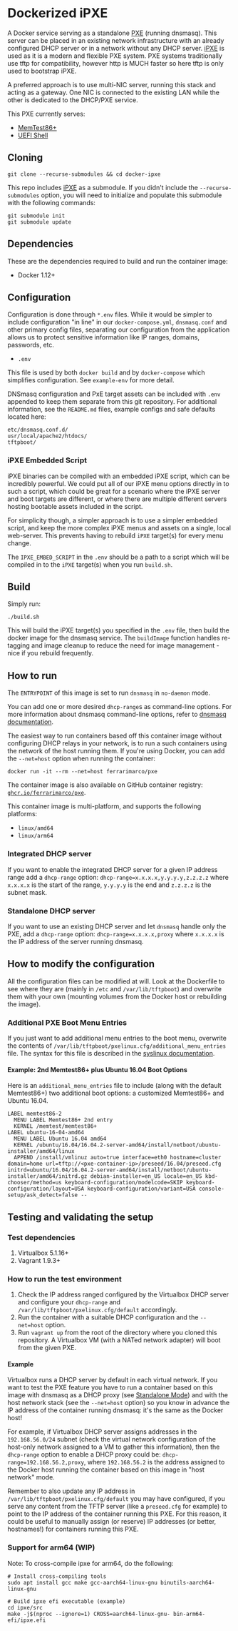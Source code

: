 # Dockerized iPXE

A Docker service serving as a standalone [PXE](https://en.wikipedia.org/wiki/Preboot_Execution_Environment) (running dnsmasq). This server can be placed in an existing network infrastructure with an already configured DHCP server or in a network without any DHCP server. [iPXE](https://ipxe.org/) is used as it is a modern and flexible PXE system. PXE systems traditionally use tftp for compatibility, however http is MUCH faster so here tftp is only used to bootstrap iPXE.

A preferred approach is to use multi-NIC server, running this stack and acting as a gateway. One NIC is connected to the existing LAN while the other is dedicated to the DHCP/PXE service.

This PXE currently serves:

- [MemTest86+](http://www.memtest86.com/)
- [UEFI Shell](https://wiki.archlinux.org/title/Unified_Extensible_Firmware_Interface#UEFI_Shell)

## Cloning

```shell
git clone --recurse-submodules && cd docker-ipxe
```

This repo includes [iPXE](https://github.com/ipxe/ipxe.git) as a submodule. If you didn't include the `--recurse-submodules` option, you will need to initialize and populate this submodule with the following commands:

```shell
git submodule init
git submodule update
```

## Dependencies

These are the dependencies required to build and run the container image:

- Docker 1.12+

## Configuration

Configuration is done through `*.env` files. While it would be simpler to include configuration "in line" in our `docker-compose.yml`, `dnsmasq.conf` and other primary config files, separating our configuration from the application allows us to protect sensitive information like IP ranges, domains, passwords, etc.

- `.env`

This file is used by both `docker build` and by `docker-compose` which simplifies configuration. See `example-env` for more detail.

DNSmasq configuration and PxE target assets can be included with `.env` appended to keep them separate from this git repository. For additional information, see the `README.md` files, example configs and safe defaults located here:

```shell
etc/dnsmasq.conf.d/
usr/local/apache2/htdocs/
tftpboot/
```

### iPXE Embedded Script

iPXE binaries can be compiled with an embedded iPXE script, which can be incredibly powerful. We could put all of our iPXE menu options directly in to such a script, which could be great for a scenario where the iPXE server and boot targets are different, or where there are multiple different servers hosting bootable assets included in the script.

For simplicity though, a simpler approach is to use a simpler embedded script, and keep the more complex iPXE menus and assets on a single, local web-server. This prevents having to rebuild `iPXE` target(s) for every menu change.

The `IPXE_EMBED_SCRIPT` in the `.env` should be a path to a script which will be compiled in to the `iPXE` target(s) when you run `build.sh`.

## Build

Simply run:

```shell
./build.sh
```

This will build the iPXE target(s) you specified in the `.env` file, then build the docker image for the dnsmasq service. The `buildImage` function handles re-tagging and image cleanup to reduce the need for image management - nice if you rebuild frequently.

## How to run

The `ENTRYPOINT` of this image is set to run `dnsmasq` in `no-daemon` mode.

You can add one or more desired `dhcp-range`s as command-line options. For more
information about dnsmasq command-line options, refer to [dnsmasq documentation](http://www.thekelleys.org.uk/dnsmasq/docs/dnsmasq-man.html).

The easiest way to run containers based off this container image without configuring DHCP relays in your network,
is to run a such containers using the network of the host running them. If you're
using Docker, you can add the `--net=host` option when running the container:

```shell
docker run -it --rm --net=host ferrarimarco/pxe
```

The container image is also available on GitHub container registry: [`ghcr.io/ferrarimarco/pxe`](https://github.com/ferrarimarco/docker-pxe/pkgs/container/pxe).

This container image is multi-platform, and supports the following platforms:

- `linux/amd64`
- `linux/arm64`

### Integrated DHCP server

If you want to enable the integrated DHCP server for a given IP address range add a `dhcp-range` option: `dhcp-range=x.x.x.x,y.y.y.y,z.z.z.z` where `x.x.x.x` is the start of the range, `y.y.y.y` is the end and `z.z.z.z` is the subnet mask.

### Standalone DHCP server

If you want to use an existing DHCP server and let `dnsmasq` handle only the PXE, add a `dhcp-range` option: `dhcp-range=x.x.x.x,proxy` where `x.x.x.x` is the IP address of the server running dnsmasq.

## How to modify the configuration

All the configuration files can be modified at will. Look at the Dockerfile to see where they are (mainly in `/etc` and `/var/lib/tftpboot`) and overwrite them with your own (mounting volumes from the Docker host or rebuilding the image).

### Additional PXE Boot Menu Entries

If you just want to add additional menu entries to the boot menu, overwrite the contents of `/var/lib/tftpboot/pxelinux.cfg/additional_menu_entries` file.
The syntax for this file is described in the [syslinux documentation](http://www.syslinux.org/wiki/index.php?title=Config).

#### Example: 2nd Memtest86+ plus Ubuntu 16.04 Boot Options

Here is an `additional_menu_entries` file to include (along with the default Memtest86+) two additional boot options: a customized Memtest86+ and Ubuntu 16.04.

<!-- markdownlint-disable line-length -->
```text
LABEL memtest86-2
  MENU LABEL Memtest86+ 2nd entry
  KERNEL /memtest/memtest86+
LABEL ubuntu-16-04-amd64
  MENU LABEL Ubuntu 16.04 amd64
  KERNEL /ubuntu/16.04/16.04.2-server-amd64/install/netboot/ubuntu-installer/amd64/linux
  APPEND /install/vmlinuz auto=true interface=eth0 hostname=cluster domain=home url=tftp://<pxe-container-ip>/preseed/16.04/preseed.cfg initrd=ubuntu/16.04/16.04.2-server-amd64/install/netboot/ubuntu-installer/amd64/initrd.gz debian-installer=en_US locale=en_US kbd-chooser/method=us keyboard-configuration/modelcode=SKIP keyboard-configuration/layout=USA keyboard-configuration/variant=USA console-setup/ask_detect=false --
```
<!-- markdownlint-enable line-length -->

## Testing and validating the setup

### Test dependencies

1. Virtualbox 5.1.16+
1. Vagrant 1.9.3+

### How to run the test environment

1. Check the IP address ranged configured by the Virtualbox DHCP server and
    configure your `dhcp-range` and `/var/lib/tftpboot/pxelinux.cfg/default` accordingly.
1. Run the container with a suitable DHCP configuration and the `--net=host` option.
1. Run `vagrant up` from the root of the directory where you cloned this
    repository. A Virtualbox VM (with a NATed network adapter) will boot from
    the given PXE.

#### Example

Virtualbox runs a DHCP server by default in each virtual network. If you want to
test the PXE feature you have to run a container based on this image with
dnsmasq as a DHCP proxy (see [Standalone Mode](#standalone-dhcp-server)) and
with the host network stack (see the `--net=host` option) so you know in advance
the IP address of the container running dnsmasq: it's the same as the Docker host!

For example, if Virtualbox DHCP server assigns addresses in the
`192.168.56.0/24` subnet (check the virtual network configuration of the
host-only network assigned to a VM to gather this information), then the
`dhcp-range` option to enable a DHCP proxy could be: `dhcp-range=192.168.56.2,proxy`,
where `192.168.56.2` is the address assigned to the Docker host running the
container based on this image in "host network" mode.

Remember to also update any IP address in `/var/lib/tftpboot/pxelinux.cfg/default`
you may have configured, if you serve any content from the TFTP server (like a
`preseed.cfg` for example) to point to the IP address of the container running
this PXE. For this reason, it could be useful to manually assign (or reserve)
IP addresses (or better, hostnames!) for containers running this PXE.







### Support for arm64 (WIP)

Note: To cross-compile ipxe for arm64, do the following:

```shell
# Install cross-compiling tools
sudo apt install gcc make gcc-aarch64-linux-gnu binutils-aarch64-linux-gnu

# Build ipxe efi executable (example)
cd ipxe/src
make -j$(nproc --ignore=1) CROSS=aarch64-linux-gnu- bin-arm64-efi/ipxe.efi
```
